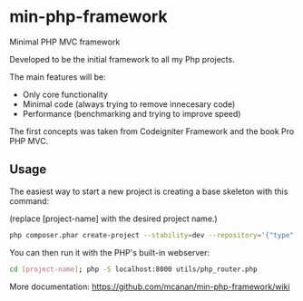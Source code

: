 min-php-framework
=================

Minimal PHP MVC framework

Developed to be the initial framework to all my Php projects.

The main features will be:

  * Only core functionality
  * Minimal code (always trying to remove innecesary code)
  * Performance (benchmarking and trying to improve speed)

The first concepts was taken from Codeigniter Framework and the book Pro PHP MVC.

Usage
------------

The easiest way to start a new project is creating a base skeleton with this command:

(replace [project-name] with the desired project name.)

```sh
php composer.phar create-project --stability=dev --repository='{"type":"vcs","url":"https://github.com/mcanan/min-php-framework-skeleton/"}' mcanan/framework-skeleton [project-name]
```

You can then run it with the PHP's built-in webserver:

```sh
cd [project-name]; php -S localhost:8000 utils/php_router.php
```

More documentation: https://github.com/mcanan/min-php-framework/wiki
